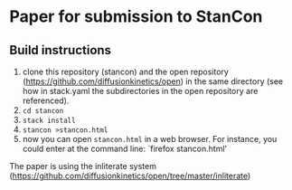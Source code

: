 # Paper for submission to StanCon

## Build instructions

1. clone this repository (stancon) and the open repository (https://github.com/diffusionkinetics/open) in the same directory (see how in stack.yaml the subdirectories in the open repository are referenced).
2. `cd stancon`
3. `stack install`
4. `stancon >stancon.html`
5. now you can open `stancon.html` in a web browser. For instance, you could enter at the command line: `firefox stancon.html’

The paper is using the inliterate system (https://github.com/diffusionkinetics/open/tree/master/inliterate)

